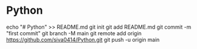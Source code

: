 # Python
echo "# Python" >> README.md
git init
git add README.md
git commit -m "first commit"
git branch -M main
git remote add origin https://github.com/siva0414/Python.git
git push -u origin main
